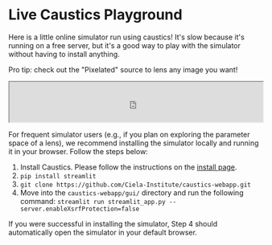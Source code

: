 # Live Caustics Playground

Here is a little online simulator run using caustics! It's slow because it's
running on a free server, but it's a good way to play with the simulator without
having to install anything.

Pro tip: check out the "Pixelated" source to lens any image you want!

<iframe src="https://ciela-institute-caustics-webapp-guistreamlit-app-yanhhm.streamlit.app/?embed=true" width="100%" height="80vh"></iframe>

For frequent simulator users (e.g., if you plan on exploring the parameter space
of a lens), we recommend installing the simulator locally and running it in your
browser. Follow the steps below:

1. Install Caustics. Please follow the instructions on the
   [install page](https://caustics.readthedocs.io/en/latest/install.html).
2. `pip install streamlit`
3. `git clone https://github.com/Ciela-Institute/caustics-webapp.git`
4. Move into the `caustics-webapp/gui/` directory and run the following command:
   `streamlit run streamlit_app.py --server.enableXsrfProtection=false`

If you were successful in installing the simulator, Step 4 should automatically
open the simulator in your default browser.
